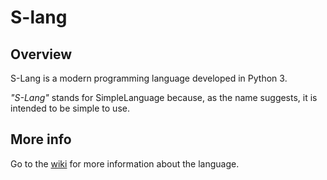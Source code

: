 # S-lang

## Overview
S-Lang is a modern programming language developed in Python 3. 

*"S-Lang"* stands for SimpleLanguage because, as the name suggests, it is intended to be simple to use.

## More info
Go to the [wiki](https://github.com/Platinum-Phoenix/S-Lang/wiki) for more information about the language.
